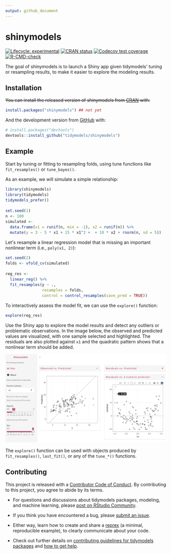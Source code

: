 ```yaml
---
output: github_document
---
```


<!-- README.md is generated from README.Rmd. Please edit that file -->



# shinymodels

<!-- badges: start -->
[![Lifecycle: experimental](https://img.shields.io/badge/lifecycle-experimental-orange.svg)](https://lifecycle.r-lib.org/articles/stages.html#experimental)
[![CRAN status](https://www.r-pkg.org/badges/version/shinymodels)](https://CRAN.R-project.org/package=shinymodels)
[![Codecov test coverage](https://codecov.io/gh/tidymodels/shinymodels/branch/main/graph/badge.svg)](https://codecov.io/gh/tidymodels/shinymodels?branch=main)
[![R-CMD-check](https://github.com/tidymodels/shinymodels/workflows/R-CMD-check/badge.svg)](https://github.com/tidymodels/shinymodels/actions)
<!-- badges: end -->

The goal of shinymodels is to launch a Shiny app given tidymodels' tuning or resampling results, to make it easier to explore the modeling results.

## Installation

~~You can install the released version of shinymodels from [CRAN](https://CRAN.R-project.org) with:~~

``` r
install.packages("shinymodels") ## not yet
```

And the development version from [GitHub](https://github.com/) with:

``` r
# install.packages("devtools")
devtools::install_github("tidymodels/shinymodels")
```

## Example

Start by tuning or fitting to resampling folds, using tune functions like `fit_resamples()` or `tune_bayes()`.

As an example, we will simulate a simple relationship:




```r
library(shinymodels)
library(tidymodels)
tidymodels_prefer()

set.seed(1)
n <- 100
simulated <-
  data.frame(x1 = runif(n, min = -1), x2 = runif(n)) %>% 
  mutate(y = 3 - 5 * x1 + 15 * x1^2 +  + 10 * x2 + rnorm(n, sd = 5))
```

Let's resample a linear regression model that is missing an important nonlinear term (i.e., `poly(x1, 2)`):


```r
set.seed(2)
folds <- vfold_cv(simulated)

reg_res <-
  linear_reg() %>%
  fit_resamples(y ~ .,
                resamples = folds,
                control = control_resamples(save_pred = TRUE))
```

To interactively assess the model fit, we can use the  `explore()` function: 

```r
explore(reg_res)
```

Use the Shiny app to explore the model results and detect any outliers or problematic observations. In the image below, the observed and predicted values are visualized, with one sample selected and highlighted. The residuals are also plotted against `x1` and the quadratic pattern shows that a nonlinear term should be added.  

![](man/figures/example.png)

The `explore()` function can be used with objects produced by `fit_resamples()`, `last_fit()`, or any of the `tune_*()` functions. 


## Contributing

This project is released with a [Contributor Code of Conduct](https://contributor-covenant.org/version/2/0/CODE_OF_CONDUCT.html). By contributing to this project, you agree to abide by its terms.

- For questions and discussions about tidymodels packages, modeling, and machine learning, please [post on RStudio Community](https://community.rstudio.com/new-topic?category_id=15&tags=tidymodels,question).

- If you think you have encountered a bug, please [submit an issue](https://github.com/tidymodels/shinymodels/issues).

- Either way, learn how to create and share a [reprex](https://reprex.tidyverse.org/articles/articles/learn-reprex.html) (a minimal, reproducible example), to clearly communicate about your code.

- Check out further details on [contributing guidelines for tidymodels packages](https://www.tidymodels.org/contribute/) and [how to get help](https://www.tidymodels.org/help/).

